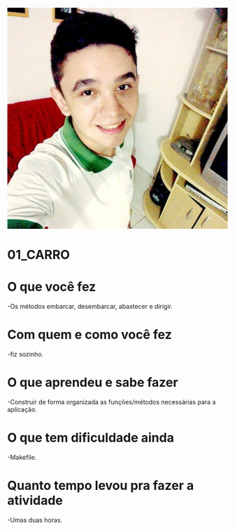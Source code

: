 ![](minha_foto.jpg)

# 01_CARRO

# O que você fez
   -Os métodos embarcar, desembarcar, abastecer e dirigir.
# Com quem e como você fez
   -fiz sozinho.
# O que aprendeu e sabe fazer
  -Construir de forma organizada as funções/métodos necessárias para a aplicação.
# O que tem dificuldade ainda
  -Makefile.
# Quanto tempo levou pra fazer a atividade
  -Umas duas horas.
